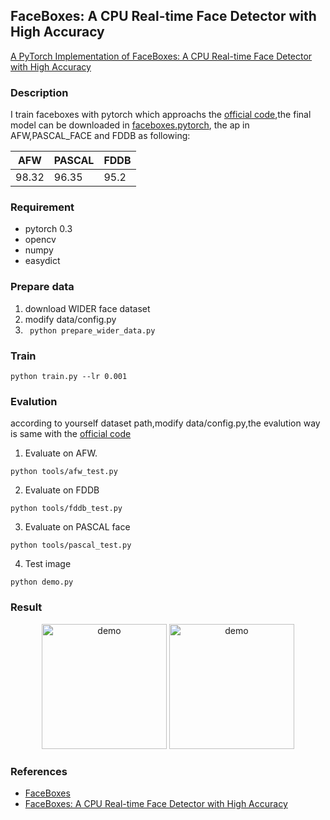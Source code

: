 ## FaceBoxes: A CPU Real-time Face Detector with High Accuracy ##
[A PyTorch Implementation of FaceBoxes: A CPU Real-time Face Detector with High Accuracy](https://arxiv.org/pdf/1708.05234.pdf)


### Description
I train faceboxes with pytorch which approachs the [official code](https://github.com/sfzhang15/FaceBoxes),the final model can be downloaded in [faceboxes.pytorch](https://pan.baidu.com/s/1dsd9FY5JjO0hvx2zsSMStQ), the ap in AFW,PASCAL_FACE and FDDB as following:

| 	AFW     |   PASCAL	|   FDDB   |
| --------- |-----------| ---------|
|	98.32   |    96.35  |  95.2	   |

### Requirement
* pytorch 0.3 
* opencv 
* numpy 
* easydict

### Prepare data 
1. download WIDER face dataset
2. modify data/config.py 
3. ``` python prepare_wider_data.py```

### Train 
``` 
python train.py --lr 0.001
```

### Evalution
according to yourself dataset path,modify data/config.py,the evalution way is same with the [official code](https://github.com/sfzhang15/FaceBoxes)
1. Evaluate on AFW.
```
python tools/afw_test.py
```
2. Evaluate on FDDB 
```
python tools/fddb_test.py
```
3. Evaluate on PASCAL  face 
``` 
python tools/pascal_test.py
```
4. Test image
```
python demo.py
```

### Result
<div align="center">
<img src="https://github.com/yxlijun/faceboxes.pytorch/blob/master/tmp/test2.jpg" height="200px" alt="demo" >
<img src="https://github.com/yxlijun/faceboxes.pytorch/blob/master/tmp/test.jpg" height="200px" alt="demo" >
</div>


### References
* [FaceBoxes](https://github.com/sfzhang15/FaceBoxes)
* [FaceBoxes: A CPU Real-time Face Detector with High Accuracy](https://arxiv.org/pdf/1708.05234.pdf)

